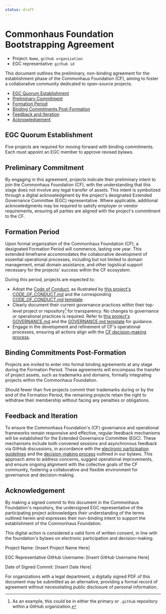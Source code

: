 ```yaml
---
status: draft
---
```

# Commonhaus Foundation Bootstrapping Agreement

- Project: `Name`, `github organization`
- EGC representative: `github id`

This document outlines the preliminary, non-binding agreement for the establishment phase of the Commonhaus Foundation (CF), aiming to foster a collaborative community dedicated to open-source projects.

- [EGC Quorum Establishment](#egc-quorum-establishment)
- [Preliminary Commitment](#preliminary-commitment)
- [Formation Period](#formation-period)
- [Binding Commitments Post-Formation](#binding-commitments-post-formation)
- [Feedback and Iteration](#feedback-and-iteration)
- [Acknowledgement](#acknowledgement)

[cc-dm]: ../../bylaws/5-decision-making.md
[cfc-async]: ../../bylaws/3-cf-council.md#electronic-participation-and-decision-making
[coc]: ../../policies/code-of-conduct.md
[coc-cf]: ../../CODE_OF_CONDUCT.md
[coc-tpl]: ../../templates/CODE_OF_CONDUCT.md
[gov-cf]: ../../GOVERNANCE.md
[gov-tpl]: ../../templates/GOVERNANCE.md

## EGC Quorum Establishment

Five projects are required for moving forward with binding commitments.
Each must appoint an EGC member to approve revised bylaws.

## Preliminary Commitment

By engaging in this agreement, projects indicate their preliminary intent to join the Commonhaus Foundation (CF), with the understanding that this stage does not involve any legal transfer of assets.
This intent is symbolized through a digital acknowledgment by the project's designated Extended Governance Committee (EGC) representative.
Where applicable, additional acknowledgments may be required to satisfy employer or vendor requirements, ensuring all parties are aligned with the project's commitment to the CF.

## Formation Period

Upon formal organization of the Commonhaus Foundation (CF), a designated Formation Period will commence, lasting one year.
This extended timeframe accommodates the collaborative development of essential operational processes, including but not limited to domain management, email domain assistance, and other logistical support necessary for the projects' success within the CF ecosystem.

During this period, projects are expected to:

- Adopt the [Code of Conduct][coc], as illustrated by [this project's CODE_OF_CONDUCT.md][coc-cf] and the corresponding [CODE_OF_CONDUCT.md template][coc-tpl].
- Clearly document their current governance practices within their top-level project or repository[^1] for transparency. No changes to governance or operational practices is required. Refer to [this project's GOVERNANCE.md][gov-cf] and the [GOVERNANCE.md template][gov-tpl] for guidance.
- Engage in the development and refinement of CF's operational processes, ensuring all actions align with the [CF decision-making process][cc-dm].

[^1]: As an example, this could be in either the primary or `.github` repository within a GitHub organization.

## Binding Commitments Post-Formation

Projects are invited to enter into formal binding agreements at any stage during the Formation Period.
These agreements will encompass the transfer of project assets, such as trademarks and domains, formally integrating projects within the Commonhaus Foundation.

Should fewer than five projects commit their trademarks during or by the end of the Formation Period, the remaining projects retain the right to withdraw their membership without facing any penalties or obligations.

## Feedback and Iteration

To ensure the Commonhaus Foundation's (CF) governance and operational frameworks remain responsive and effective, regular feedback mechanisms will be established for the Extended Governance Committee (EGC).
These mechanisms include both convened sessions and asynchronous feedback via GitHub discussions, in accordance with the [electronic participation guidelines][cfc-async] and the [decision-making process][cc-dm] outlined in our bylaws.
This approach aims to address concerns, suggest operational improvements, and ensure ongoing alignment with the collective goals of the CF community, fostering a collaborative and flexible environment for governance and decision-making.

## Acknowledgement

By making a signed commit to this document in the Commonhaus Foundation's repository, the undersigned EGC representative of the participating project acknowledges their understanding of the terms outlined herein and expresses their non-binding intent to support the establishment of the Commonhaus Foundation.

This digital action is considered a valid form of written consent, in line with the foundation's bylaws on electronic participation and decision-making.

Project Name: [Insert Project Name Here]

EGC Representative GitHub Username: [Insert GitHub Username Here]

Date of Signed Commit: [Insert Date Here]

For organizations with a legal department, a digitally signed PDF of this document may be submitted as an alternative, providing a formal record of agreement without necessitating public disclosure of personal information.
